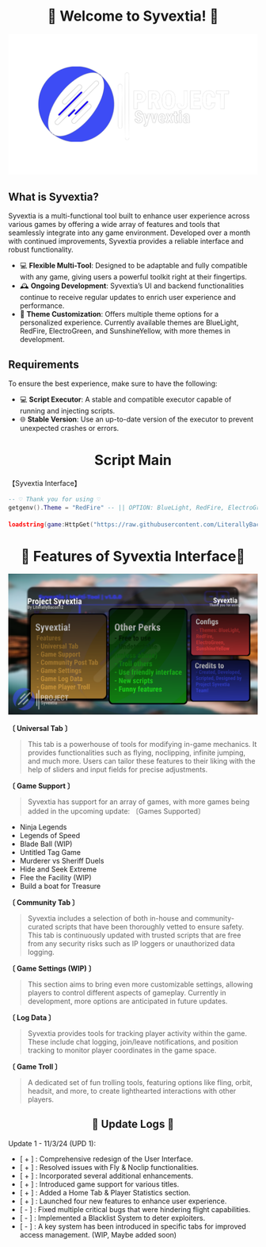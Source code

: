 <div align="center">

# 🌟 Welcome to Syvextia! 🌟

![Syvextia Logo](https://raw.githubusercontent.com/LiterallyBacon12/Syvextia/refs/heads/main/img/logo.png)

</div>

<div align="left">

## What is Syvextia?

Syvextia is a multi-functional tool built to enhance user experience across various games by offering a wide array of features and tools that seamlessly integrate into any game environment. Developed over a month with continued improvements, Syvextia provides a reliable interface and robust functionality.

- 💻 **Flexible Multi-Tool**: Designed to be adaptable and fully compatible with any game, giving users a powerful toolkit right at their fingertips.
- 🕰 **Ongoing Development**: Syvextia’s UI and backend functionalities continue to receive regular updates to enrich user experience and performance.
- 🎨 **Theme Customization**: Offers multiple theme options for a personalized experience. Currently available themes are BlueLight, RedFire, ElectroGreen, and SunshineYellow, with more themes in development.

## Requirements

To ensure the best experience, make sure to have the following:

- 💻 **Script Executor**: A stable and compatible executor capable of running and injecting scripts.
- 🌐 **Stable Version**: Use an up-to-date version of the executor to prevent unexpected crashes or errors.

</div>

<div align="center">
  
# Script Main

</div>
【Syvextia Interface】

```lua
-- ♡ Thank you for using ♡
getgenv().Theme = "RedFire" -- || OPTION: BlueLight, RedFire, ElectroGreen, YellowSunshine. ||

loadstring(game:HttpGet("https://raw.githubusercontent.com/LiterallyBacon12/Syvextia/refs/heads/main/main.lua"))()
```

<div align="center">

# 🚀 Features of Syvextia Interface🚀

![Features Preview](https://raw.githubusercontent.com/LiterallyBacon12/Syvextia/refs/heads/main/img/FeaturesHAHA.png)

</div>

**〔 Universal Tab 〕**

> This tab is a powerhouse of tools for modifying in-game mechanics. It provides functionalities such as flying, noclipping, infinite jumping, and much more. Users can tailor these features to their liking with the help of sliders and input fields for precise adjustments.

**〔 Game Support 〕**
> Syvextia has support for an array of games, with more games being added in the upcoming update:
〔Games Supported〕
- Ninja Legends
- Legends of Speed
- Blade Ball (WIP)
- Untitled Tag Game
- Murderer vs Sheriff Duels
- Hide and Seek Extreme
- Flee the Facility (WIP)
- Build a boat for Treasure

**〔 Community Tab 〕**
> Syvextia includes a selection of both in-house and community-curated scripts that have been thoroughly vetted to ensure safety. This tab is continuously updated with trusted scripts that are free from any security risks such as IP loggers or unauthorized data logging.

**〔 Game Settings (WIP) 〕**
> This section aims to bring even more customizable settings, allowing players to control different aspects of gameplay. Currently in development, more options are anticipated in future updates.

**〔 Log Data 〕**
> Syvextia provides tools for tracking player activity within the game. These include chat logging, join/leave notifications, and position tracking to monitor player coordinates in the game space.

**〔 Game Troll 〕**
> A dedicated set of fun trolling tools, featuring options like fling, orbit, headsit, and more, to create lighthearted interactions with other players.

<div align="center">

## 📝 Update Logs 📝

</div>
Update 1 - 11/3/24 (UPD 1):

- [ + ] : Comprehensive redesign of the User Interface.
- [ + ] : Resolved issues with Fly & Noclip functionalities.
- [ + ] : Incorporated several additional enhancements.
- [ + ] : Introduced game support for various titles.
- [ + ] : Added a Home Tab & Player Statistics section.
- [ + ] : Launched four new features to enhance user experience.
- [ - ] : Fixed multiple critical bugs that were hindering flight capabilities.
- [ - ] : Implemented a Blacklist System to deter exploiters.
- [ - ] : A key system has been introduced in specific tabs for improved access management. (WIP, Maybe added soon)

